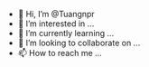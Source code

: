 - 👋 Hi, I’m @Tuangnpr
- 👀 I’m interested in ...
- 🌱 I’m currently learning ...
- 💞️ I’m looking to collaborate on ...
- 📫 How to reach me ...

<!---
Tuangnpr/Tuangnpr is a ✨ special ✨ repository because its `README.md` (this file) appears on your GitHub profile.
You can click the Preview link to take a look at your changes.
--->
